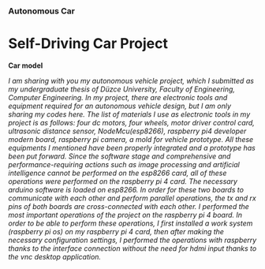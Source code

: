 ### Autonomous Car
# Self-Driving Car Project
**Car model**

*I am sharing with you my autonomous vehicle project, which I submitted as my undergraduate thesis of Düzce University, Faculty of Engineering, Computer Engineering.
In my project, there are electronic tools and equipment required for an autonomous vehicle design, but I am only sharing my codes here. The list of materials I use as electronic tools in my project is as follows:
four dc motors, four wheels, motor driver control card, ultrasonic distance sensor, NodeMcu(esp8266), raspberry pi4 developer modern board, raspberry pi camera, a mold for vehicle prototype. All these equipments I mentioned have been properly integrated and a prototype has been put forward. Since the software stage and comprehensive and performance-requiring actions such as image processing and artificial intelligence cannot be performed on the esp8266 card, all of these operations were performed on the raspberry pi 4 card. The necessary arduino software is loaded on esp8266. In order for these two boards to communicate with each other and perform parallel operations, the tx and rx pins of both boards are cross-connected with each other. I performed the most important operations of the project on the raspberry pi 4 board. In order to be able to perform these operations, I first installed a work system (raspberry pi os) on my raspberry pi 4 card, then after making the necessary configuration settings, I performed the operations with raspberry thanks to the interface connection without the need for hdmi input thanks to the vnc desktop application.*
